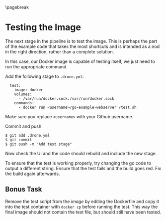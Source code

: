 \pagebreak

# Testing the Image

The next stage in the pipeline is to test the image. This is perhaps the part of
the example code that takes the most shortcuts and is intended as a nod in the
right direction, rather than a complete solution.

In this case, our Docker image is capable of testing itself, we just need to run
the appropriate command.

Add the following stage to `.drone.yml`:

```
  test:
    image: docker
    volumes:
      - /var/run/docker.sock:/var/run/docker.sock
    commands:
      - docker run <username>/go-example-webserver /test.sh
```

Make sure you replace `<username>` with your Github username.

Commit and push:

```
$ git add .drone.yml
$ git commit
$ git push -m "Add test stage"
```

Now check the UI and the code should rebuild and include the new stage. 

To ensure that the test is working properly, try changing the go code to output
a different string. Ensure that the test fails and the build goes red. Fix the
build again afterwards.

## Bonus Task

Remove the test script from the _image_ by editing the Dockerfile and copy it
into the test container with `docker cp` before running the test. This way the
final image should not contain the test file, but should still have been tested.

